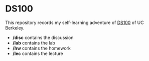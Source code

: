 # DS100

This repository records my self-learning adventure of [DS100](http://www.ds100.org/) of UC Berkeley.

* **/disc** contains the discussion
* **/lab** contains the lab
* **/hw** contains the homework
* **/lec** contains the lecture

